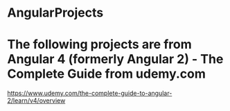 # AngularProjects

# The following projects are from Angular 4 (formerly Angular 2) - The Complete Guide from udemy.com
https://www.udemy.com/the-complete-guide-to-angular-2/learn/v4/overview
